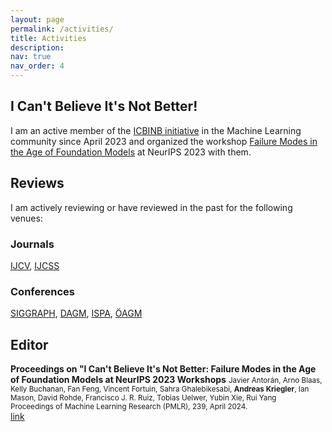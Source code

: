 ```yaml
---
layout: page
permalink: /activities/
title: Activities
description: 
nav: true
nav_order: 4
---
```


## I Can't Believe It's Not Better!

I am an active member of the [ICBINB initiative](https://icbinb.github.io/) in the Machine Learning community since April 2023 and 
organized the workshop [Failure Modes in the Age of Foundation Models](https://sites.google.com/view/icbinb-2023/home) at NeurIPS 2023 with them.

## Reviews

I am actively reviewing or have reviewed in the past for the following venues:

### Journals

[IJCV](https://link.springer.com/journal/11263), [IJCSS](https://sciendo.com/journal/IJCSS)

### Conferences
[SIGGRAPH](https://www.siggraph.org/), [DAGM](https://www.dagm-gcpr.de/year/2023), [ISPA](https://www.isispa.org/home), [ÖAGM](https://workshops.aapr.at/)


## Editor
**Proceedings on "I Can't Believe It's Not Better: Failure Modes in the Age of Foundation Models at NeurIPS 2023 Workshops**
<span style="font-size:smaller">Javier Antorán, Arno Blaas, Kelly Buchanan, Fan Feng, Vincent Fortuin, Sahra Ghalebikesabi, **Andreas Kriegler**, Ian Mason, David Rohde, Francisco J. R. Ruiz, Tobias Uelwer, Yubin Xie, Rui Yang </span> <br>
<span style="font-size:smaller">Proceedings of Machine Learning Research (PMLR), 239, April 2024. </span> <br>
[link](https://proceedings.mlr.press/v239/)